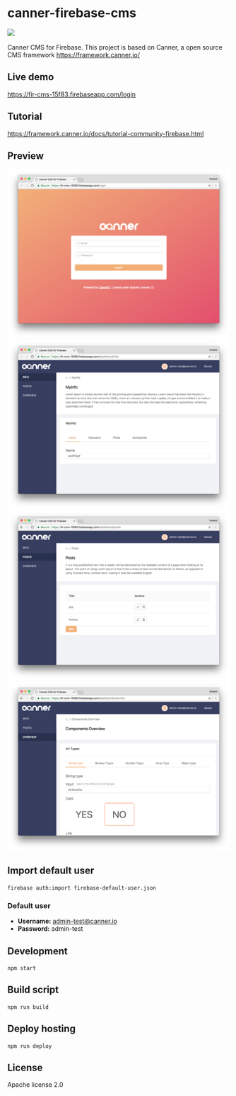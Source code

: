 # canner-firebase-cms

[![](https://img.shields.io/gitter/room/nwjs/nw.js.svg)](https://gitter.im/Canner/CannerCMS?utm_source=share-link&utm_medium=link&utm_campaign=share-link)

Canner CMS for Firebase. This project is based on Canner, a open source CMS framework  https://framework.canner.io/

## Live demo

https://fir-cms-15f83.firebaseapp.com/login

## Tutorial

https://framework.canner.io/docs/tutorial-community-firebase.html

## Preview

![preview](./preview/1.png)
![preview](./preview/2.png)
![preview](./preview/3.png)
![preview](./preview/4.png)

## Import default user

```
firebase auth:import firebase-default-user.json
```

### Default user

- **Username:** admin-test@canner.io
- **Password:** admin-test

## Development

```
npm start
```

## Build script

```
npm run build
```

## Deploy hosting

```
npm run deploy
```

## License

Apache license 2.0
